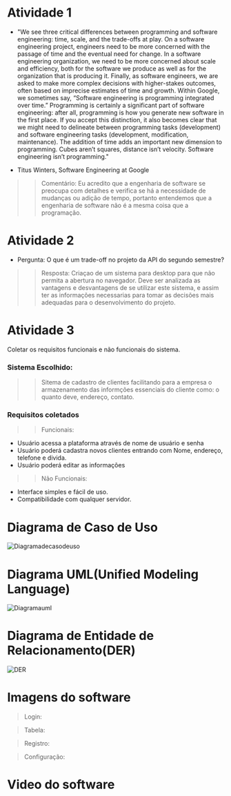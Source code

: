 
# Atividade 1

-  "We see three critical differences between programming and software engineering: time, scale, and the trade-offs at play. On a software engineering project, engineers need to be more concerned with the passage of time and the eventual need for change. In a software engineering organization, we need to be more concerned about scale and efficiency, both for the software we produce as well as for the organization that is producing it. Finally, as software engineers, we are asked to make more complex decisions with higher-stakes outcomes, often based on imprecise estimates of time and growth. Within Google, we sometimes say, “Software engineering is programming integrated over time.” Programming is certainly a significant part of software engineering: after all, programming is how you generate new software in the first place. If you accept this distinction, it also becomes clear that we might need to delineate between programming tasks (development) and software engineering tasks (development, modification, maintenance). The addition of time adds an important new dimension to programming. Cubes aren’t squares, distance isn’t velocity. Software engineering isn’t programming."

- Titus Winters, Software Engineering at Google


>> Comentário: Eu acredito que a engenharia de software se preocupa com detalhes e verifica se há a necessidade de mudanças ou adição de tempo, portanto entendemos que a engenharia de software não é a mesma coisa que a programação.

# Atividade 2 

- Pergunta: O que é um trade-off no projeto da API do segundo semestre? 

> > Resposta: Criaçao de um sistema para desktop para que não permita a abertura no navegador. Deve ser analizada as vantagens e desvantagens de se utilizar este sistema, e assim ter as informações necessarias para tomar as decisões mais adequadas para o desenvolvimento do projeto.

# Atividade 3

Coletar os requisitos funcionais e não funcionais do sistema.

### Sistema Escolhido:
> > Sitema de cadastro de clientes facilitando para a empresa o armazenamento das informções essenciais do cliente como: o quanto deve, endereço, contato. 

### Requisitos coletados
> > Funcionais:
- Usuário acessa a plataforma através de nome de usuário e senha
- Usuário poderá cadastra novos clientes entrando com Nome, endereço, telefone e divida.
- Usuário poderá editar as informações
> > Não Funcionais:
- Interface simples e fácil de uso.
- Compatibilidade com qualquer servidor.

# Diagrama de Caso de Uso

![Diagramadecasodeuso](https://user-images.githubusercontent.com/85517447/203966103-a2287767-28ef-48e3-98e1-3f63f8eb27c0.png)

# Diagrama UML(Unified Modeling Language)

![Diagramauml](https://user-images.githubusercontent.com/85517447/203966124-a467f1dc-ef1c-4385-b53f-dbef3a993537.png)

# Diagrama de Entidade de Relacionamento(DER)

![DER](https://user-images.githubusercontent.com/85517447/203966144-136831b9-1eef-4a95-938d-2f618b40de97.png)

# Imagens do software


> Login:


> Tabela: 


> Registro: 


> Configuração:


# Video do software


    
   





